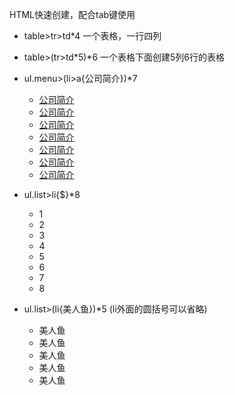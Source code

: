 HTML快速创建，配合tab键使用
- table>tr>td*4 一个表格，一行四列

- table>(tr>td*5)*6 一个表格下面创建5列6行的表格

- ul.menu>(li>a{公司简介})*7
    <ul class="menu">
        <li><a href="">公司简介</a></li>
        <li><a href="">公司简介</a></li>
        <li><a href="">公司简介</a></li>
        <li><a href="">公司简介</a></li>
        <li><a href="">公司简介</a></li>
        <li><a href="">公司简介</a></li>
        <li><a href="">公司简介</a></li>
    </ul>

- ul.list>li{$}*8
    <ul class="list">
        <li>1</li>
        <li>2</li>
        <li>3</li>
        <li>4</li>
        <li>5</li>
        <li>6</li>
        <li>7</li>
        <li>8</li>
    </ul>
    
- ul.list>(li{美人鱼})*5 (li外面的圆括号可以省略)
    <ul class="list">
        <li>美人鱼</li>
        <li>美人鱼</li>
        <li>美人鱼</li>
        <li>美人鱼</li>
        <li>美人鱼</li>
    </ul>